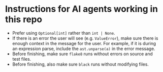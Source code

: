 # Instructions for AI agents working in this repo

* Prefer using `Optional[int]` rather than `int | None`.
* If there is an error the user will see (e.g. `ValueError`), make sure there is enough context in the message for the user. For example, if it is during an expression parse, include the `ast.unparse(a)` in the error message.
* Before finishing, make sure `flake8` runs without errors on source and test files.
* Before finishing, also make sure `black` runs without modifying files.

